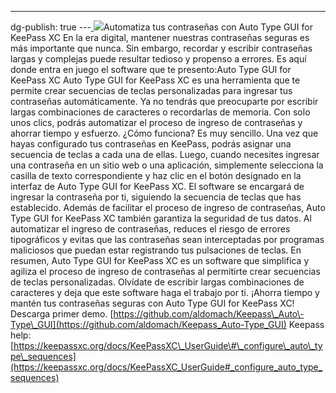 ---
dg-publish: true
---[
![](../fetched_images\20231113-175529_keepass_autotype_gui.png)](https://blogger.googleusercontent.com/img/b/R29vZ2xl/AVvXsEgduvyl5aP1lSmZd56EYdbSNZrPjY7lG08ghSGGgPTS_4plFWFxIO6PxpOldpHCS6AZxkivi0AEgVUh-G9V8Gni3Xfgl4FY0hRerWMN85E2pj3HT0aR6LhpanOwEdB8V01uv2ChpNnIl729VZK-xFPm8OGomqf1V7JGF4_Ru_kHSHY-56eV-L2gTYu92KA/s987/20231113-175529_keepass_autotype_gui.png)Automatiza tus contraseñas con Auto Type GUI for KeePass XC
En la era digital, mantener nuestras contraseñas seguras es más importante que nunca. Sin embargo, recordar y escribir contraseñas largas y complejas puede resultar tedioso y propenso a errores. Es aquí donde entra en juego el software que te presento:Auto Type GUI for KeePass XC
Auto Type GUI for KeePass XC es una herramienta que te permite crear secuencias de teclas personalizadas para ingresar tus contraseñas automáticamente. Ya no tendrás que preocuparte por escribir largas combinaciones de caracteres o recordarlas de memoria. Con solo unos clics, podrás automatizar el proceso de ingreso de contraseñas y ahorrar tiempo y esfuerzo.
¿Cómo funciona? Es muy sencillo. Una vez que hayas configurado tus contraseñas en KeePass, podrás asignar una secuencia de teclas a cada una de ellas. Luego, cuando necesites ingresar una contraseña en un sitio web o una aplicación, simplemente selecciona la casilla de texto correspondiente y haz clic en el botón designado en la interfaz de Auto Type GUI for KeePass XC. El software se encargará de ingresar la contraseña por ti, siguiendo la secuencia de teclas que has establecido.
Además de facilitar el proceso de ingreso de contraseñas, Auto Type GUI for KeePass XC también garantiza la seguridad de tus datos. Al automatizar el ingreso de contraseñas, reduces el riesgo de errores tipográficos y evitas que las contraseñas sean interceptadas por programas maliciosos que puedan estar registrando tus pulsaciones de teclas.
En resumen, Auto Type GUI for KeePass XC es un software que simplifica y agiliza el proceso de ingreso de contraseñas al permitirte crear secuencias de teclas personalizadas. Olvídate de escribir largas combinaciones de caracteres y deja que este software haga el trabajo por ti. ¡Ahorra tiempo y mantén tus contraseñas seguras con Auto Type GUI for KeePass XC\!
Descarga primer demo. [https://github.com/aldomach/Keepass\_Auto\-Type\_GUI](https://github.com/aldomach/Keepass_Auto-Type_GUI)
Keepass help: [https://keepassxc.org/docs/KeePassXC\_UserGuide\#\_configure\_auto\_type\_sequences](https://keepassxc.org/docs/KeePassXC_UserGuide#_configure_auto_type_sequences)
